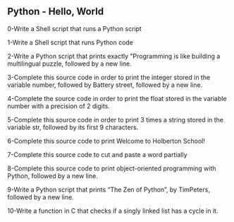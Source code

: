 ## Python - Hello, World  
  
0-Write a Shell script that runs a Python script  
  
1-Write a Shell script that runs Python code  
   
2-Write a Python script that prints exactly "Programming is like building a multilingual puzzle, followed by a new line.  
  
3-Complete this source code in order to print the integer stored in the variable number, followed by Battery street, followed by a new line.  
   
4-Complete the source code in order to print the float stored in the variable number with a precision of 2 digits.  
   
5-Complete this source code in order to print 3 times a string stored in the variable str, followed by its first 9 characters.   
  
6-Complete this source code to print Welcome to Holberton School!  
  
7-Complete this source code to cut and paste a word partially  
   
8-Complete this source code to print object-oriented programming with Python, followed by a new line.   
   
9-Write a Python script that prints “The Zen of Python”, by TimPeters, followed by a new line.  
   
10-Write a function in C that checks if a singly linked list has a cycle in it.   
